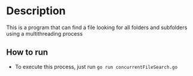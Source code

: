 # Description
This is a program that can find a file looking for all folders and subfolders using a multithreading process

## How to run
- To execute this process, just run ```go run concurrentFileSearch.go```